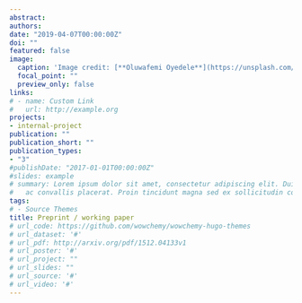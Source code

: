 ```yaml
---
abstract: 
authors:
date: "2019-04-07T00:00:00Z"
doi: ""
featured: false
image:
  caption: 'Image credit: [**Oluwafemi Oyedele**](https://unsplash.com/photos/s9CC2SKySJM)'
  focal_point: ""
  preview_only: false
links:
# - name: Custom Link
#   url: http://example.org
projects:
- internal-project
publication: ""
publication_short: ""
publication_types:
- "3"
#publishDate: "2017-01-01T00:00:00Z"
#slides: example
# summary: Lorem ipsum dolor sit amet, consectetur adipiscing elit. Duis posuere tellus
#   ac convallis placerat. Proin tincidunt magna sed ex sollicitudin condimentum.
tags:
# - Source Themes
title: Preprint / working paper
# url_code: https://github.com/wowchemy/wowchemy-hugo-themes
# url_dataset: '#'
# url_pdf: http://arxiv.org/pdf/1512.04133v1
# url_poster: '#'
# url_project: ""
# url_slides: ""
# url_source: '#'
# url_video: '#'
---
```


<style>
body{
text-align: justify}
</style>
